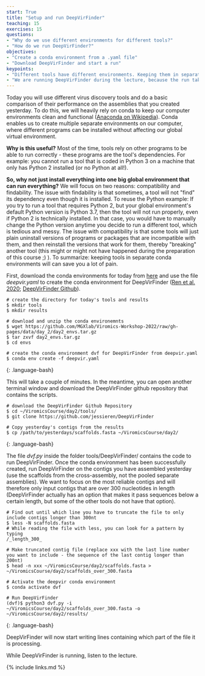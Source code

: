 ```yaml
---
start: True
title: "Setup and run DeepVirFinder"
teaching: 15
exercises: 15
questions: 
- "Why do we use different environments for different tools?"
- "How do we run DeepVirFinder?" 
objectives:
- "Create a conda environment from a .yaml file"
- "Download DeepVirFinder and start a run"
keypoints:
- "Different tools have different environments. Keeping them in separate environments makes runs reproducible and prevents a variety of problems."
- "We are running DeepVirFinder during the lecture, because the run takes ~50 minutes."
---
```


Today you will use different virus discovery tools and do a basic comparison of their performance on the assemblies that you created yesterday. To do this, we will heavily rely on conda to keep our computer environments clean and functional ([Anaconda on Wikipedia](https://anaconda.org/)). Conda enables us to create multiple separate environments on our computer, where different programs can be installed without affecting our global virtual environment. 

**Why is this useful?** Most of the time, tools rely on other programs to be able to run correctly - these programs are the tool's dependencies. For example: you cannot run a tool that is coded in Python 3 on a machine that only has Python 2 installed (or no Python at all!). 

**So, why not just install everything into one big global environment that can run everything?** We will focus on two reasons: compatibility and findability. The issue with findability is that sometimes, a tool will not "find" its dependency even though it is installed. To reuse the Python example: If you try to run a tool that requires Python 2, but your global environment's default Python version is Python 3.7, then the tool will not run properly, even if Python 2 is technically installed. In that case, you would have to manually change the Python version anytime you decide to run a different tool, which is tedious and messy. The issue with compatibility is that some tools will just plain uninstall versions of programs or packages that are incompatible with them, and then reinstall the versions that work for them, thereby "breaking" another tool (this might or might not have happened during the preparation of this course ;) ). To summarize: keeping tools in separate conda environments will can save you a lot of pain.

First, download the conda environments for today from [here](https://github.com/MGXlab/Viromics-Workshop-2022/raw/gh-pages/data/day_2/day2_envs.tar.gz) and use the file *deepvir.yaml* to create the conda environment for DeepVirFinder ([Ren et al. 2020](https://link.springer.com/article/10.1007/s40484-019-0187-4); [DeepVirFinder Github](https://github.com/jessieren/DeepVirFinder)).

~~~
# create the directory for today's tools and results
$ mkdir tools
$ mkdir results

# download and unzip the conda environemnts
$ wget https://github.com/MGXlab/Viromics-Workshop-2022/raw/gh-pages/data/day_2/day2_envs.tar.gz
$ tar zxvf day2_envs.tar.gz
$ cd envs

# create the conda environment dvf for DeepVirFinder from deepvir.yaml
$ conda env create -f deepvir.yaml
~~~
{: .language-bash}


This will take a couple of minutes. In the meantime, you can open another terminal window and download the DeepVirFinder github repository that contains the scripts.

~~~
# download the DeepVirFinder Github Repository
$ cd ~/ViromicsCourse/day2/tools/
$ git clone https://github.com/jessieren/DeepVirFinder

# Copy yesterday's contigs from the results
$ cp /path/to/yesterdays/scaffolds.fasta ~/ViromicsCourse/day2/
~~~
{: .language-bash}

The file *dvf.py* inside the folder tools/DeepVirFinder/ contains the code to run DeepVirFinder. Once the conda environment has been successfully created, run DeepVirFinder on the contigs you have assembled yesterday (use the scaffolds from the cross-assembly, not the pooled separate assemblies). We want to focus on the most reliable contigs and will therefore only input contigs that are over 300 nucleotides in length (DeepVirFinder actually has an option that makes it pass sequences below a certain length, but some of the other tools do not have that option).

~~~
# Find out until which line you have to truncate the file to only include contigs longer than 300nt
$ less -N scaffolds.fasta
# While reading the file with less, you can look for a pattern by typing
/_length_300_

# Make truncated contig file (replace xxx with the last line number you want to include - the sequence of the last contig longer than 200nt)
$ head -n xxx ~/ViromicsCourse/day2/scaffolds.fasta > ~/ViromicsCourse/day2/scaffolds_over_300.fasta

# Activate the deepvir conda environment
$ conda activate dvf

# Run DeepVirFinder
(dvf)$ python3 dvf.py -i ~/ViromicsCourse/day2/scaffolds_over_300.fasta -o ~/ViromicsCourse/day2/results/
~~~
{: .language-bash}


DeepVirFinder will now start writing lines containing which part of the file it is processing.

While DeepVirFinder is running, listen to the lecture.


{% include links.md %}
